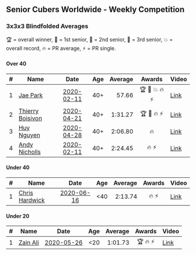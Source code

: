 ## Senior Cubers Worldwide - Weekly Competition
### 3x3x3 Blindfolded Averages

🏆 = overall winner, 🥇 = 1st senior, 🥈 = 2nd senior, 🥉 = 3rd senior, 💥 = overall record, 🔥 = PR average, ⚡ = PR single.

#### Over 40

| # | Name | Date | Age | Average | Awards | Video |
| :--: | -- | :--: | :--: | --: | :--: | -- |
| 1 | [Jae Park](../../persons/jae_park/333bf.md) | [2020-02-11](2020-02-11.md) | 40+ | 57.66 | 🏆 🥇 💥 🔥 ⚡ | [Link](https://www.facebook.com/events/173728187264773/permalink/173945660576359/) |
| 2 | [Thierry Boisivon](../../persons/thierry_boisivon/333bf.md) | [2020-04-21](2020-04-21.md) | 40+ | 1:31.27 | 🏆 🥇 🔥 ⚡ | [Link](https://www.facebook.com/events/1312095715657208/permalink/1316281738571939/) |
| 3 | [Huy Nguyen](../../persons/huy_nguyen/333bf.md) | [2020-04-28](2020-04-28.md) | 40+ | 2:06.80 | 🔥 | [Link](https://www.facebook.com/events/534758690547855/permalink/535432553813802/) |
| 4 | [Andy Nicholls](../../persons/andy_nicholls/333bf.md) | [2020-02-11](2020-02-11.md) | 40+ | 2:24.45 | 🔥 ⚡ | [Link](https://www.facebook.com/events/173728187264773/permalink/174217337215858/) |

#### Under 40

| # | Name | Date | Age | Average | Awards | Video |
| :--: | -- | :--: | :--: | --: | :--: | -- |
| 1 | [Chris Hardwick](../../persons/chris_hardwick/333bf.md) | [2020-06-16](2020-06-16.md) | <40 | 2:13.74 | 🔥 ⚡ | [Link](https://www.facebook.com/events/208176410240808/permalink/210547000003749/) |

#### Under 20

| # | Name | Date | Age | Average | Awards | Video |
| :--: | -- | :--: | :--: | --: | :--: | -- |
| 1 | [Zain Ali](../../persons/zain_ali/333bf.md) | [2020-05-26](2020-05-26.md) | <20 | 1:01.73 | 🏆 🔥 ⚡ | [Link](https://www.facebook.com/events/1531820936993798/permalink/1535485533294005/) |


<!-- Global site tag (gtag.js) - Google Analytics -->
<script async src="https://www.googletagmanager.com/gtag/js?id=UA-86348435-3"></script>
<script>window.dataLayer = window.dataLayer || []; function gtag() {dataLayer.push(arguments);} gtag('js', new Date()); gtag('config', 'UA-86348435-3');</script>
